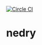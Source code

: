 [![Circle CI](https://circleci.com/gh/gdcodeclub/nedry.svg?style=shield)](https://circleci.com/gh/gdcodeclub/nedry)

# nedry
